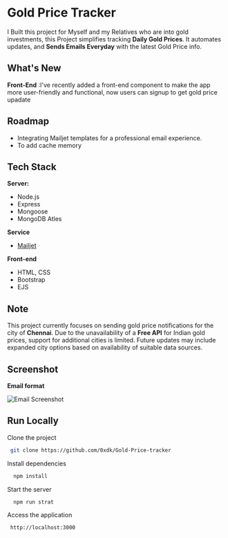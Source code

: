 # Gold Price Tracker


I Built this project for Myself and my Relatives who are into gold investments, this Project simplifies tracking **Daily Gold Prices**. It automates updates, and **Sends  Emails Everyday** with the latest Gold Price info.



## What's New

**Front-End** :I've recently added a front-end component to make the app more user-friendly and functional, now users can signup to get gold price upadate


## Roadmap

- Integrating Mailjet templates for a professional email experience. 
- To add cache memory
## Tech Stack



**Server:** 

- Node.js
- Express
- Mongoose
- MongoDB Atles

**Service**
-  [Mailjet](https://dev.mailjet.com/email/guides/?javascript)

**Front-end**
- HTML, CSS
- Bootstrap
- EJS


## Note


This project currently focuses on sending gold price notifications for the city of **Chennai**. Due to the unavailability of a **Free API** for Indian gold prices, support for additional cities is limited. Future updates may include expanded city options based on availability of suitable data sources.


## Screenshot
**Email format** 


![Email Screenshot](https://res.cloudinary.com/dr29uswhb/image/upload/v1710788674/gold_price_email_ss_vvvnmq.png)


## Run Locally

Clone the project

```bash
 git clone https://github.com/0xdk/Gold-Price-tracker
```



Install dependencies

```bash
  npm install
```

Start the server

```bash
  npm run strat
```

Access the application

```bash
 http://localhost:3000
```